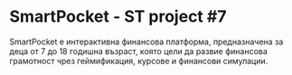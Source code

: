 # SmartPocket - ST project #7

SmartPocket е интерактивна финансова платформа, предназначена за деца от 7 до 18 годишна възраст, която цели да развие финансова грамотност чрез геймификация, курсове и финансови симулации.
